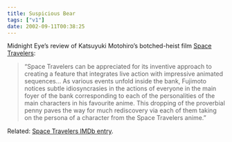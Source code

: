 ```yaml
---
title: Suspicious Bear
tags: ["v1"]
date: 2002-09-11T00:38:25
---
```


Midnight Eye&#8217;s review of Katsuyuki Motohiro&#8217;s botched-heist film [Space Travelers][1]:

> &#8220;Space Travelers can be appreciated for its inventive approach to creating a feature that integrates live action with impressive animated sequences&#8230; As various events unfold inside the bank, Fujimoto notices subtle idiosyncrasies in the actions of everyone in the main foyer of the bank corresponding to each of the personalities of the main characters in his favourite anime. This dropping of the proverbial penny paves the way for much rediscovery via each of them taking on the persona of a character from the Space Travelers anime.&#8221;

Related: [Space Travelers IMDb entry][2].

[1]: http://www.midnighteye.com/reviews/spactrav.shtml "Midnight Eye: Space Travelers review"
[2]: http://uk.imdb.com/Title?0243573 "IMDb: Space Travelers entry"
